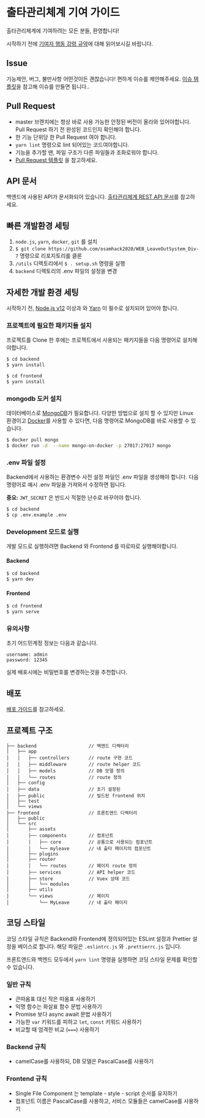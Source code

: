 # 출타관리체계 기여 가이드

출타관리체계에 기여하려는 모든 분들, 환영합니다!

시작하기 전에 [기여자 행동 강령 규약](CODE_OF_CONDUCT)에 대해 읽어보시길 바랍니다.

## Issue

기능제안, 버그, 불만사항 어떤것이든 괜찮습니다! 편하게 이슈를 제안해주세요.
[이슈 템플릿](https://github.com/osamhack2020/WEB_LeaveOutSystem_Div-7/tree/master/.github/ISSUE_TEMPLATE)을 참고해 이슈를 만들면 됩니다..

## Pull Request

- master 브랜치에는 항상 바로 사용 가능한 안정된 버전이 올라와 있어야합니다. Pull Request 하기 전 완성된 코드인지 확인해야 합니다.
- 한 기능 단위당 한 Pull Request 여야 합니다.
- `yarn lint` 명령으로 lint 되어있는 코드여야합니다.
- 기능을 추가할 땐, 파일 구조가 다른 파일들과 조화로워야 합니다.
- [Pull Request 템플릿](https://github.com/osamhack2020/WEB_LeaveOutSystem_Div-7/blob/master/.github/pull_request_template.md) 을 참고하세요.

## API 문서

백엔드에 사용된 API가 문서화되어 있습니다.
[출타관리체계 REST API 문서](/documentation/API.md)를 참고하세요.

## 빠른 개발환경 세팅

1. `node.js`, `yarn`, `docker`, `git` 를 설치
2. `$ git clone https://github.com/osamhack2020/WEB_LeaveOutSystem_Div-7` 명령으로 리포지토리를 클론
3. `/utils` 디렉토리에서 `$ . setup.sh` 명령을 실행
4. `backend` 디렉토리의 .env 파일의 설정을 변경

## 자세한 개발 환경 세팅

시작하기 전, [Node.js v12](https://nodejs.org/en/download/) 이상과 와 [Yarn](https://yarnpkg.com/getting-started/install) 이 필수로 설치되어 있어야 합니다.

### 프로젝트에 필요한 패키지들 설치

프로젝트를 Clone 한 후에는 프로젝트에서 사용되는 패키지들을 다음 명령어로 설치해야합니다.

```bash
$ cd backend
$ yarn install
```

```bash
$ cd frontend
$ yarn install
```

### mongodb 도커 설치

데이터베이스로 [MongoDB](https://www.mongodb.com/)가 필요합니다. 다양한 방법으로 설치 할 수 있지만 Linux 환경이고 [Docker](https://www.docker.com/)를 사용할 수 있다면, 다음 명령어로 MongoDB를 바로 사용할 수 있습니다.

```bash
$ docker pull mongo
$ docker run -d  --name mongo-on-docker -p 27017:27017 mongo
```

### .env 파일 설정

Backend에서 사용하는 환경변수 사전 설정 파일인 .env 파일을 생성해야 합니다. 다음 명령어로 예시 .env 파일을 가져와서 수정하면 됩니다.

**중요:** `JWT_SECRET` 은 반드시 적절한 난수로 바꾸어야 합니다.

```bash
$ cd backend
$ cp .env.example .env
```

### Development 모드로 실행

개발 모드로 실행하려면 Backend 와 Frontend 를 따로따로 실행해야합니다.

#### Backend

```bash
$ cd backend
$ yarn dev
```

#### Frontend

```bash
$ cd frontend
$ yarn serve
```

### 유의사항

초기 어드민계정 정보는 다음과 같습니다.

```
username: admin
password: 12345
```

실제 배포시에는 비밀번호를 변경하는것을 추천합니다.

## 배포

[배포 가이드](/documentation/Deployment)를 참고하세요.

## 프로젝트 구조

```
├── backend                   // 백엔드 디렉터리
│   ├── app
│   │   ├── controllers       // route 구현 코드
│   │   ├── middleware        // route helper 코드
│   │   ├── models            // DB 모델 정의
│   │   └── routes            // route 정의
│   ├── config
│   ├── data                  // 초기 설정된
│   ├── public                // 빌드된 frontend 위치
│   ├── test
│   └── views
├── frontend                  // 프론트엔드 디렉터리
│   ├── public
│   └── src
│       ├── assets
│       ├── components        // 컴포넌트
│       │   ├── core          // 공통으로 사용되는 컴포넌트
│       │   └── myleave       // 내 출타 페이지의 컴포넌트
│       ├── plugins
│       ├── router
│       │   └── routes        // 페이지 route 정의
│       ├── services          // API helper 코드
│       ├── store             // Vuex 상태 코드
│       │   └── modules
│       ├── utils
│       └── views             // 페이지
│           └── MyLeave       // 내 출타 페이지
```

## 코딩 스타일

코딩 스타일 규칙은 Backend와 Frontend에 정의되어있는 ESLint 설정과 Prettier 설정을 베이스로 합니다. 해당 파일은 `.eslintrc.js` 와 `.prettierrc.js` 입니다.

프론트엔드와 백엔드 모두에서 `yarn lint` 명령을 실행하면 코딩 스타일 문제를 확인할 수 있습니다.

### 일반 규칙

- 큰따옴표 대신 작은 따옴표 사용하기
- 익명 함수는 화살표 함수 문법 사용하기
- Promise 보다 async await 문법 사용하기
- 가능한 `var` 키워드를 피하고 `let`, `const` 키워드 사용하기
- 비교할 때 엄격한 비교 (`===`) 사용하기

### Backend 규칙

- camelCase를 사용하되, DB 모델은 PascalCase를 사용하기

### Frontend 규칙

- Single File Component 는 template - style - script 순서를 유지하기
- 컴포넌트 이름은 PascalCase를 사용하고, 서비스 모듈들은 camelCase를 사용하기

